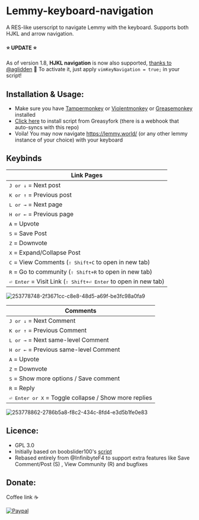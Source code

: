 # Lemmy-keyboard-navigation
A RES-like userscript to navigate Lemmy with the keyboard. Supports both HJKL and arrow navigation.

#### ⭐ UPDATE ⭐
As of version 1.8, **HJKL navigation** is now also supported, [thanks to @aglidden](https://github.com/vmavromatis/Lemmy-keyboard-navigation/pull/3) 🎉
Το activate it, just apply `vimKeyNavigation = true;` in your script!

## Installation & Usage:
- Make sure you have [Tampermonkey](https://www.tampermonkey.net/) or [Violentmonkey](https://violentmonkey.github.io/) or [Greasemonkey](https://addons.mozilla.org/en-US/firefox/addon/greasemonkey/) installed 
- [Click here](https://greasyfork.org/en/scripts/470498-lemmy-keyboard-navigation) to install script from Greasyfork (there is a webhook that auto-syncs with this repo)
- Voila! You may now navigate https://lemmy.world/ (or any other lemmy instance of your choice) with your keyboard



## Keybinds

|                         Link Pages                                |
|----------------------------------------------------------------------|
| <kbd>J or ↓</kbd> = Next post                                |
| <kbd>K or ↑</kbd> = Previous post                          |
| <kbd>L or →</kbd> = Next page                  |
| <kbd>H or ←</kbd> = Previous page                |
| <kbd>A</kbd> = Upvote                                                |
| <kbd>S</kbd> = Save Post                                               |
| <kbd>Z</kbd> = Downvote                                              |
| <kbd>X</kbd> = Expand/Collapse Post                                       |
| <kbd>C</kbd> = View Comments (<kbd>⇧ Shift+C</kbd> to open in new tab)  |
| <kbd>R</kbd> = Go to community (<kbd>⇧ Shift+R</kbd> to open in new tab)                                                 |
| <kbd>⏎ Enter</kbd> = Visit Link (<kbd>⇧ Shift+⏎ Enter</kbd> to open in new tab)                                     |

![253778748-2f3671cc-c8e8-48d5-a69f-be3fc98a0fa9](https://github.com/vmavromatis/Lemmy-keyboard-navigation/assets/8668731/fc8ccf2a-f204-4897-82ef-0458509c1f83)



|                         Comments                                 |
|----------------------------------------------------------------------|
| <kbd>J or ↓</kbd> = Next Comment                                 |
| <kbd>K or ↑</kbd> = Previous Comment                           |
| <kbd>L or →</kbd> = Next same-level Comment                    |
| <kbd>H or ←</kbd> = Previous same-level Comment                |
| <kbd>A</kbd> = Upvote                                                |
| <kbd>Z</kbd> = Downvote                                              |
| <kbd>S</kbd> = Show more options / Save comment                                                |
| <kbd>R</kbd> = Reply                                                 |
| <kbd>⏎ Enter or X</kbd> = Toggle collapse / Show more replies                                    |

![253778862-2786b5a8-f8c2-434c-8fd4-e3d5b1fe0e83](https://github.com/vmavromatis/Lemmy-keyboard-navigation/assets/8668731/9f7191df-f9c0-4ef3-8528-79af781cd434)


## Licence: 
- GPL 3.0
- Initially based on boobslider100's [script](https://lemmy.world/post/10035360)
- Rebased entirely from @InfinibyteF4 to support extra features like Save Comment/Post (S) , View Community (R) and bugfixes

## Donate: 
Coffee link ☕

[![Paypal](https://www.paypalobjects.com/en_GB/i/btn/btn_donate_LG.gif)](https://www.paypal.com/cgi-bin/webscr?cmd=_donations&business=bill%2emavromatis%40gmail%2ecom&lc=GB&currency_code=GBP&bn=PP%2dDonationsBF%3abtn_donate_LG%2egif%3aNonHosted)
